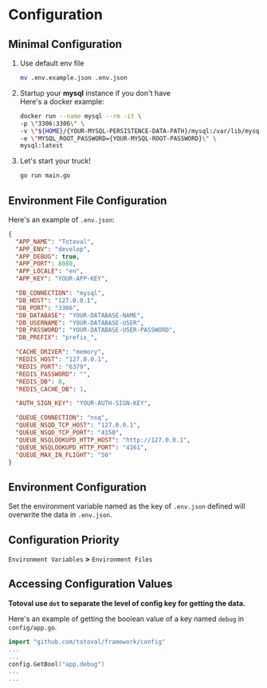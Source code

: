 # Configuration

## Minimal Configuration
1. Use default env file

    ```sh
    mv .env.example.json .env.json
    ```
    
2. Startup your **mysql** instance if you don't have  
Here's a docker example:

    ```sh
    docker run --name mysql --rm -it \ 
    -p \"3306:3306\" \ 
    -v \"${HOME}/{YOUR-MYSQL-PERSISTENCE-DATA-PATH}/mysql:/var/lib/mysql\" \ 
    -e \"MYSQL_ROOT_PASSWORD={YOUR-MYSQL-ROOT-PASSWORD}\" \ 
    mysql:latest
    ```
    
3. Let's start your truck!

    ```sh 
    go run main.go
    ```
    
## Environment File Configuration
Here's an example of `.env.json`:
```json
{
  "APP_NAME": "Totoval",
  "APP_ENV": "develop",
  "APP_DEBUG": true,
  "APP_PORT": 8080,
  "APP_LOCALE": "en",
  "APP_KEY": "YOUR-APP-KEY",

  "DB_CONNECTION": "mysql",
  "DB_HOST": "127.0.0.1",
  "DB_PORT": "3306",
  "DB_DATABASE": "YOUR-DATABASE-NAME",
  "DB_USERNAME": "YOUR-DATABASE-USER",
  "DB_PASSWORD": "YOUR-DATABASE-USER-PASSWORD",
  "DB_PREFIX": "prefix_",

  "CACHE_DRIVER": "memory",
  "REDIS_HOST": "127.0.0.1",
  "REDIS_PORT": "6379",
  "REDIS_PASSWORD": "",
  "REDIS_DB": 0,
  "REDIS_CACHE_DB": 1,

  "AUTH_SIGN_KEY": "YOUR-AUTH-SIGN-KEY",

  "QUEUE_CONNECTION": "nsq",
  "QUEUE_NSQD_TCP_HOST": "127.0.0.1",
  "QUEUE_NSQD_TCP_PORT": "4150",
  "QUEUE_NSQLOOKUPD_HTTP_HOST": "http://127.0.0.1",
  "QUEUE_NSQLOOKUPD_HTTP_PORT": "4161",
  "QUEUE_MAX_IN_FLIGHT": "50"
}
```

## Environment Configuration
Set the environment variable named as the key of `.env.json` defined will overwrite the data in `.env.json`.

## Configuration Priority
`Environment Variables` **>** `Environment Files`

## Accessing Configuration Values
**Totoval use `dot` to separate the level of config key for getting the data.**  
  
Here's an example of getting the boolean value of a key named `debug` in `config/app.go`.
```go
import "github.com/totoval/framework/config"
...
...
config.GetBool("app.debug")
...
...
```